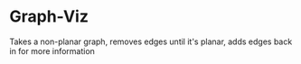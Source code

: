 # Graph-Viz
Takes a non-planar graph, removes edges until it's planar, adds edges back in for more information
